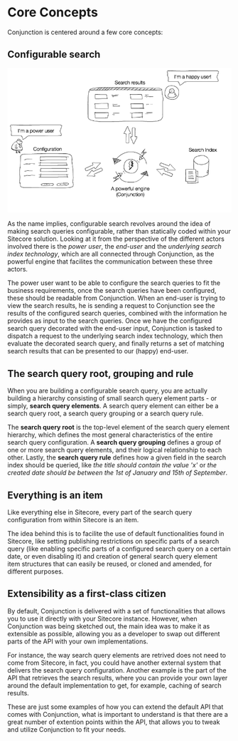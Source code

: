 # Core Concepts

Conjunction is centered around a few core concepts:

## Configurable search

![The concept "Configurable Search"](images/conjunction_concept.png)

As the name implies, configurable search revolves around the idea of making search queries configurable, rather than statically coded within your Sitecore solution. Looking at it from the perspective of the different actors involved there is the *power user*, the *end-user* and the *underlying search index technology*, which are all connected through Conjunction, as the powerful engine that facilites the communication between these three actors.

The power user want to be able to configure the search queries to fit the business requirements, once the search queries have been configured, these should be readable from Conjunction. When an end-user is trying to view the search results, he is sending a request to Conjunction see the results of the configured search queries, combined with the information he provides as input to the search queries. Once we have the configured search query decorated with the end-user input, Conjunction is tasked to dispatch a request to the underlying search index technology, which then evaluate the decorated search query, and finally returns a set of matching search results that can be presented to our (happy) end-user.

## The search query root, grouping and rule

When you are building a configurable search query, you are actually building a hierarchy consisting of small search query element parts - or simply, **search query elements**. A search query element can either be a search query root, a search query grouping or a search query rule. 

The **search query root** is the top-level element of the search query element hierarchy, which defines the most general characteristics of the entire search query configuration. A **search query grouping** defines a group of one or more search query elements, and their logical relationship to each other. Lastly, the **search query rule** defines how a given field in the search index should be queried, like *the title should contain the value 'x'* or *the created date should be between the 1st of January and 15th of September*.

## Everything is an item

Like everything else in Sitecore, every part of the search query configuration from within Sitecore is an item.

The idea behind this is to facilite the use of default functionalities found in Sitecore, like setting publishing restrictions on specific parts of a search query (like enabling specific parts of a configured search query on a certain date, or even disabling it) and creation of general search query element item structures that can easily be reused, or cloned and amended, for different purposes. 

## Extensibility as a first-class citizen

By default, Conjunction is delivered with a set of functionalities that allows you to use it directly with your Sitecore instance. However, when Conjunction was being sketched out, the main idea was to make it as extensible as possible, allowing you as a developer to swap out different parts of the API with your own implementations.

For instance, the way search query elements are retrived does not need to come from Sitecore, in fact, you could have another external system that delivers the search query configuration. Another example is the part of the API that retrieves the search results, where you can provide your own layer around the default implementation to get, for example, caching of search results. 

These are just some examples of how you can extend the default API that comes with Conjunction, what is important to understand is that there are a great number of extention points within the API, that allows you to tweak and utilize Conjunction to fit your needs.